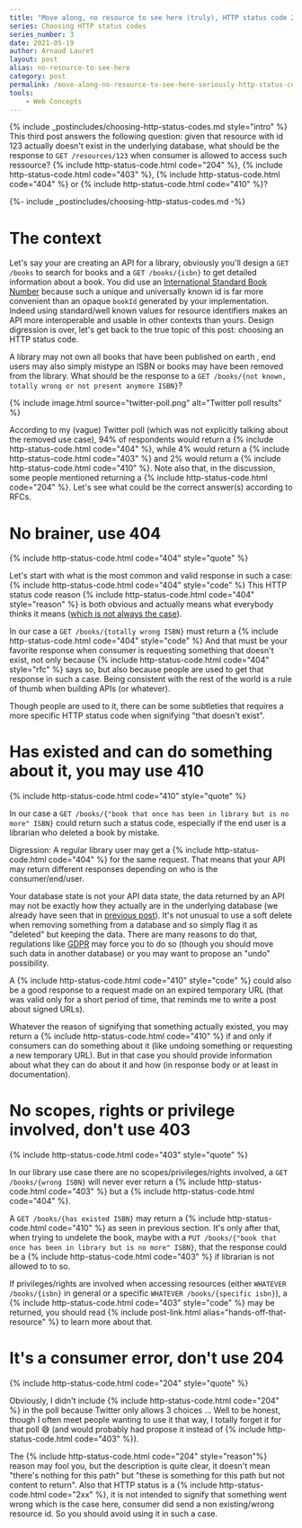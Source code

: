 ```yaml
---
title: "Move along, no resource to see here (truly), HTTP status code 204 vs 403 vs 404 vs 410"
series: Choosing HTTP status codes
series_number: 3
date: 2021-05-19
author: Arnaud Lauret
layout: post
alias: no-resource-to-see-here
category: post
permalink: /move-along-no-resource-to-see-here-seriously-http-status-code-204-vs-403-vs-404-vs-410/
tools:
    - Web Concepts
---
```


{% include _postincludes/choosing-http-status-codes.md style="intro" %} This third post answers the following question: given that resource with id 123 actually doesn't exist in the underlying database, what should be the response to `GET /resources/123` when consumer is allowed to access such ressource? {% include http-status-code.html code="204" %}, {% include http-status-code.html code="403" %}, {% include http-status-code.html code="404" %} or {% include http-status-code.html code="410" %}?

<!--more-->

{%- include _postincludes/choosing-http-status-codes.md -%}

# The context

Let's say your are creating an API for a library, obviously you'll design a `GET /books` to search for books and a `GET /books/{isbn}` to get detailed information about a book.
You did use an [International Standard Book Number](https://en.wikipedia.org/wiki/International_Standard_Book_Number) because such a unique and universally known id is far more convenient than an opaque `bookId` generated by your implementation.
Indeed using standard/well known values for resource identifiers makes an API more interoperable and usable in other contexts than yours.
Design digression is over, let's get back to the true topic of this post: choosing an HTTP status code.

A library may not own all books that have been published on earth , end users may also simply mistype an ISBN or books may have been removed from the library.
What should be the response to a `GET /books/{not known, totally wrong or not present anymore ISBN}`?

{% include image.html source="twitter-poll.png" alt="Twitter poll results" %}

According to my (vague) Twitter poll (which was not explicitly talking about the removed use case), 94% of respondents would return a {% include http-status-code.html code="404" %}, while 4% would return a {% include http-status-code.html code="403" %} and 2% would return a {% include http-status-code.html code="410" %}.
Note also that, in the discussion, some people mentioned returning a {% include http-status-code.html code="204" %}.
Let's see what could be the correct answer(s) according to RFCs.

# No brainer, use 404

{% include http-status-code.html code="404" style="quote" %}

Let's start with what is the most common and valid response in such a case: {% include http-status-code.html code="404" style="code" %}
This HTTP status code reason {% include http-status-code.html code="404" style="reason" %} is both obvious and actually means what everybody thinks it means ([which is not always the case](/hands-off-that-resource-http-status-code-401-vs-403-vs-404/#never-ever-use-401-dont-be-fooled-by-its-reason)).

In our case a `GET /books/{totally wrong ISBN}` must return a {% include http-status-code.html code="404" style="code" %}
And that must be your favorite response when consumer is requesting something that doesn't exist, not only because {% include http-status-code.html code="404" style="rfc" %} says so, but also because people are used to get that response in such a case.
Being consistent with the rest of the world is a rule of thumb when building APIs (or whatever).

Though people are used to it, there can be some subtleties that requires a more specific HTTP status code when signifying "that doesn't exist".

# Has existed and can do something about it, you may use 410

{% include http-status-code.html code="410" style="quote" %}

In our case a `GET /books/{"book that once has been in library but is no more" ISBN}` could return such a status code, especially if the end user is a librarian who deleted a book by mistake.

Digression: A regular library user may get a {% include http-status-code.html code="404" %} for the same request.
That means that your API may return different responses depending on who is the consumer/end/user.

Your database state is not your API data state, the data returned by an API may not be exactly how they actually are in the underlying database (we already have seen that in [previous post](/hands-off-that-resource-http-status-code-401-vs-403-vs-404/)).
It's not unusual to use a soft delete when removing something from a database and so simply flag it as "deleted" but keeping the data.
There are many reasons to do that, regulations like [GDPR](https://en.wikipedia.org/wiki/General_Data_Protection_Regulation) may force you to do so (though you should move such data in another database) or you may want to propose an "undo" possibility.

A {% include http-status-code.html code="410" style="code" %} could also be a good response to a request made on an expired temporary URL (that was valid only for a short period of time, that reminds me to write a post about signed URLs).

Whatever the reason of signifying that something actually existed, you may return a {% include http-status-code.html code="410" %} if and only if consumers can do something about it (like undoing something or requesting a new temporary URL). 
But in that case you should provide information about what they can do about it and how (in response body or at least in documentation).

# No scopes, rights or privilege involved, don't use 403

{% include http-status-code.html code="403" style="quote" %}

In our library use case there are no scopes/privileges/rights involved, a `GET /books/{wrong ISBN}` will never ever return a {% include http-status-code.html code="403" %} but a {% include http-status-code.html code="404" %}.

A `GET /books/{has existed ISBN}` may return a {% include http-status-code.html code="410" %} as seen in previous section.
It's only after that, when trying to undelete the book, maybe with a `PUT /books/{"book that once has been in library but is no more" ISBN}`, that the response could be a {% include http-status-code.html code="403" %} if librarian is not allowed to to so.

If privileges/rights are involved when accessing resources (either `WHATEVER /books/{isbn}` in general or a specific `WHATEVER /books/{specific isbn}`), a {% include http-status-code.html code="403" style="code" %} may be returned, you should read {% include post-link.html alias="hands-off-that-resource" %} to learn more about that.

# It's a consumer error, don't use 204

{% include http-status-code.html code="204" style="quote" %}

Obviously, I didn't include {% include http-status-code.html code="204" %} in the poll because Twitter only allows 3 choices ... 
Well to be honest, though I often meet people wanting to use it that way, I totally forget it for that poll 😅 (and would probably had propose it instead of {% include http-status-code.html code="403" %}).


The {% include http-status-code.html code="204" style="reason"%} reason may fool you, but the description is quite clear, it doesn't mean "there's nothing for this path" but "these is something for this path but not content to return".
Also that HTTP status is a {% include http-status-code.html code="2xx" %}, it is not intended to signify that something went wrong which is the case here, consumer did send a non existing/wrong resource id.
So you should avoid using it in such a case.


